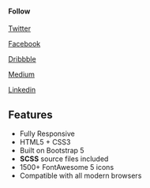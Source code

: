 #### Follow

[Twitter](https://twitter.com/)

[Facebook](https://www.facebook.com/)

[Dribbble](https://dribbble.com/)

[Medium](https://medium.com/)

[Linkedin](https://uk.linkedin.com/)




## Features

-  Fully Responsive
-  HTML5 + CSS3
-  Built on Bootstrap 5
-  **SCSS** source files included
-  1500+ FontAwesome 5 icons
-  Compatible with all modern browsers
